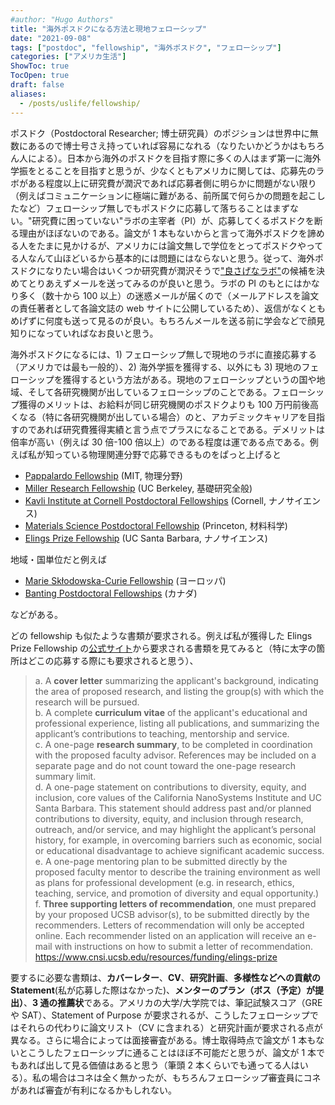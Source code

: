 ```yaml
---
#author: "Hugo Authors"
title: "海外ポスドクになる方法と現地フェローシップ"
date: "2021-09-08"
tags: ["postdoc", "fellowship", "海外ポスドク", "フェローシップ"]
categories: ["アメリカ生活"]
ShowToc: true
TocOpen: true
draft: false
aliases:
  - /posts/uslife/fellowship/
---
```


ポスドク（Postdoctoral Researcher; 博士研究員）のポジションは世界中に無数にあるので博士号さえ持っていれば容易になれる（なりたいかどうかはもちろん人による）。日本から海外のポスドクを目指す際に多くの人はまず第一に海外学振をとることを目指すと思うが、少なくともアメリカに関しては、応募先のラボがある程度以上に研究費が潤沢であれば応募者側に明らかに問題がない限り（例えばコミュニケーションに極端に難がある、前所属で何らかの問題を起こしたなど）フェローシップ無しでもポスドクに応募して落ちることはまずない。"研究費に困っていない"ラボの主宰者（PI）が、応募してくるポスドクを断る理由がほぼないのである。論文が 1 本もないからと言って海外ポスドクを諦める人をたまに見かけるが、アメリカには論文無しで学位をとってポスドクやってる人なんて山ほどいるから基本的には問題にはならないと思う。従って、海外ポスドクになりたい場合はいくつか研究費が潤沢そうで["良さげなラボ"](https://www.yusaito.com/blog/posts/us-life/how-to-choose-lab/)の候補を決めてとりあえずメールを送ってみるのが良いと思う。ラボの PI のもとにはかなり多く（数十から 100 以上）の迷惑メールが届くので（メールアドレスを論文の責任著者として各論文誌の web サイトに公開しているため）、返信がなくともめげずに何度も送って見るのが良い。もちろんメールを送る前に学会などで顔見知りになっていればなお良いと思う。

海外ポスドクになるには、1) フェローシップ無しで現地のラボに直接応募する（アメリカでは最も一般的）、2) 海外学振を獲得する、以外にも 3) 現地のフェローシップを獲得するという方法がある。現地のフェローシップというの国や地域、そして各研究機関が出しているフェローシップのことである。フェローシップ獲得のメリットは、お給料が同じ研究機関のポスドクよりも 100 万円前後高くなる（特に各研究機関が出している場合）のと、アカデミックキャリアを目指すのであれば研究費獲得実績と言う点でプラスになることである。デメリットは倍率が高い（例えば 30 倍-100 倍以上）のである程度は運である点である。例えば私が知っている物理関連分野で応募できるものをぱっと上げると

- [Pappalardo Fellowship](https://physics.mit.edu/research/pappalardo-fellowships-in-physics/) (MIT, 物理分野)
- [Miller Research Fellowship](https://miller.berkeley.edu/fellowship) (UC Berkeley, 基礎研究全般)
- [Kavli Institute at Cornell Postdoctoral Fellowships](https://www.kicnano.cornell.edu/funding/postdocs/) (Cornell, ナノサイエンス)
- [Materials Science Postdoctoral Fellowship](https://pccm.princeton.edu/education/materials-science-postdoctoral-fellowship-competition) (Princeton, 材料科学)
- [Elings Prize Fellowship](https://www.cnsi.ucsb.edu/resources/funding/elings-prize) (UC Santa Barbara, ナノサイエンス)

地域・国単位だと例えば

- [Marie Skłodowska-Curie Fellowship](https://ec.europa.eu/research/mariecurieactions/actions/postdoctoral-fellowships) (ヨーロッパ)
- [Banting Postdoctoral Fellowships](https://banting.fellowships-bourses.gc.ca/en/home-accueil.html) (カナダ)

などがある。

どの fellowship も似たような書類が要求される。例えば私が獲得した Elings Prize Fellowship の[公式サイト](https://www.cnsi.ucsb.edu/resources/funding/elings-prize)から要求される書類を見てみると（特に太字の箇所はどこの応募する際にも要求されると思う）、

> a. A **cover letter** summarizing the applicant's background, indicating the area of proposed research, and listing the group(s) with which the research will be pursued.<br>
> b. A complete **curriculum vitae** of the applicant's educational and professional experience, listing all publications, and summarizing the applicant’s contributions to teaching, mentorship and service.<br>
> c. A one-page **research summary**, to be completed in coordination with the proposed faculty advisor. References may be included on a separate page and do not count toward the one-page research summary limit.<br>
> d. A one-page statement on contributions to diversity, equity, and inclusion, core values of the California NanoSystems Institute and UC Santa Barbara. This statement should address past and/or planned contributions to diversity, equity, and inclusion through research, outreach, and/or service, and may highlight the applicant’s personal history, for example, in overcoming barriers such as economic, social or educational disadvantage to achieve significant academic success.<br>
> e. A one-page mentoring plan to be submitted directly by the proposed faculty mentor to describe the training environment as well as plans for professional development (e.g. in research, ethics, teaching, service, and promotion of diversity and equal opportunity.)<br>
> f. **Three supporting letters of recommendation**, one must prepared by your proposed UCSB advisor(s), to be submitted directly by the recommenders. Letters of recommendation will only be accepted online. Each recommender listed on an application will receive an e-mail with instructions on how to submit a letter of recommendation.
> https://www.cnsi.ucsb.edu/resources/funding/elings-prize

要するに必要な書類は、**カバーレター**、**CV**、**研究計画**、**多様性などへの貢献の Statement**(私が応募した際はなかった)、**メンターのプラン（ボス（予定）が提出）**、**3 通の推薦状**である。アメリカの大学/大学院では、筆記試験スコア（GRE や SAT）、Statement of Purpose が要求されるが、こうしたフェローシップではそれらの代わりに論文リスト（CV に含まれる）と研究計画が要求される点が異なる。さらに場合によっては面接審査がある。博士取得時点で論文が 1 本もないとこうしたフェローシップに通ることはほぼ不可能だと思うが、論文が 1 本でもあれば出して見る価値はあると思う（筆頭 2 本くらいでも通ってる人はいる）。私の場合はコネは全く無かったが、もちろんフェローシップ審査員にコネがあれば審査が有利になるかもしれない。
